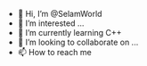 - 👋 Hi, I’m @SelamWorld
- 👀 I’m interested ...
- 🌱 I’m currently learning C++
- 💞️ I’m looking to collaborate on ...
- 📫 How to reach me 

<!---
SelamWorld/SelamWorld is a ✨ special ✨ repository because its `README.md` (this file) appears on your GitHub profile.
You can click the Preview link to take a look at your changes.
--->
